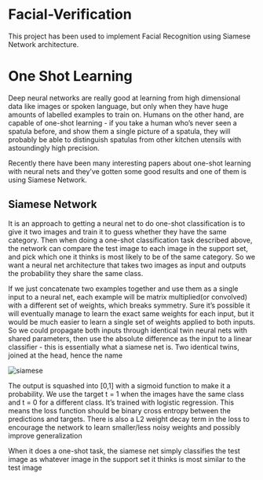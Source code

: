 # Facial-Verification
This project has been used to implement 
Facial Recognition using Siamese Network architecture.

# One Shot Learning
Deep neural networks are really good at learning from high dimensional data like images or spoken language, but only when they have huge amounts of labelled examples to train on. Humans on the other hand, are capable of one-shot learning - if you take a human who’s never seen a spatula before, and show them a single picture of a spatula, they will probably be able to distinguish spatulas from other kitchen utensils with astoundingly high precision.

Recently there have been many interesting papers about one-shot learning with neural nets and they’ve gotten some good results and one of them is using Siamese Network.

## Siamese Network

It is an approach to getting a neural net to do one-shot classification is to give it two images and train it to guess whether they have the same category. Then when doing a one-shot classification task described above, the network can compare the test image to each image in the support set, and pick which one it thinks is most likely to be of the same category. So we want a neural net architecture that takes two images as input and outputs the probability they share the same class.

If we just concatenate two examples together and use them as a single input to a neural net, each example will be matrix multiplied(or convolved) with a different set of weights, which breaks symmetry. Sure it’s possible it will eventually manage to learn the exact same weights for each input, but it would be much easier to learn a single set of weights applied to both inputs. So we could propagate both inputs through identical twin neural nets with shared parameters, then use the absolute difference as the input to a linear classifier - this is essentially what a siamese net is. Two identical twins, joined at the head, hence the name

![siamese](https://user-images.githubusercontent.com/76276009/162209728-ad81e86a-1b08-4a0e-ac98-88032ed5b17e.png)

The output is squashed into [0,1] with a sigmoid function to make it a probability. We use the target t = 1 when the images have the same class and t = 0 for a different class. It’s trained with logistic regression. This means the loss function should be binary cross entropy between the predictions and targets. There is also a L2 weight decay term in the loss to encourage the network to learn smaller/less noisy weights and possibly improve generalization

When it does a one-shot task, the siamese net simply classifies the test image as whatever image in the support set it thinks is most similar to the test image

 
